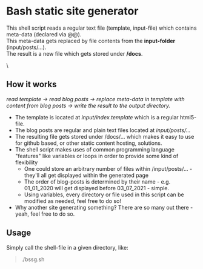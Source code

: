# Bash static site generator
This shell script reads a regular text file (template, input-file) which contains meta-data (declared via @@).  
This meta-data gets replaced by file contents from the **input-folder** (input/posts/...).  
The result is a new file which gets stored under **/docs**.  

\ 
## How it works
*read template -> read blog posts -> replace meta-data in template with content from blog posts -> write the result to the output directory.*

- The template is located at *input/index.template* which is a regular html5-file.
- The blog posts are regular and plain text files located at *input/posts/...*
- The resulting file gets stored under /docs/... which makes it easy to use for github based, or other static content hosting, solutions.
- The shell script makes uses of common programming language "features" like variables or loops in order to provide some kind of flexibility
  - One could store an arbitrary number of files within /input/posts/... - they'll all get displayed within the generated page
  - The order of blog-posts is determined by their name - e.g. 01_01_2020 will get displayed before 03_07_2021 - simple.
  - Using variables, every directory or file used in this script can be modified as needed, feel free to do so!
- Why another site generating something? There are so many out there - yeah, feel free to do so.

## Usage
Simply call the shell-file in a given directory, like: 
> ./bssg.sh

